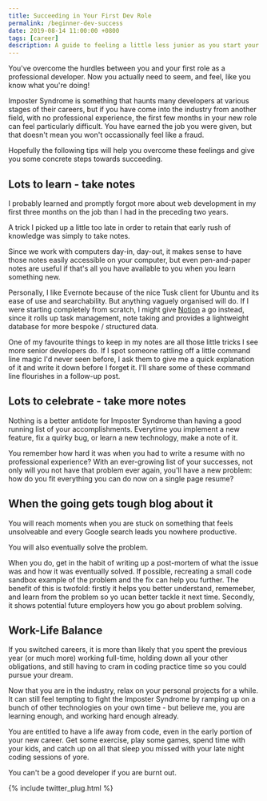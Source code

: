 ```yaml
---
title: Succeeding in Your First Dev Role
permalink: /beginner-dev-success
date: 2019-08-14 11:00:00 +0800
tags: [career]
description: A guide to feeling a little less junior as you start your software engineering career, from a high school English teacher turned Lead Software Engineer.
---
```


You've overcome the hurdles between you and your first role as a professional developer. Now you actually need to seem, and feel, like you know what you're doing!

Imposter Syndrome is something that haunts many developers at various stages of their careers, but if you have come into the industry from another field, with no professional experience, the first few months in your new role can feel particularly difficult. You have earned the job you were given, but that doesn't mean you won't occassionally feel like a fraud.

Hopefully the following tips will help you overcome these feelings and give you some concrete steps towards succeeding.

## Lots to learn - take notes

I probably learned and promptly forgot more about web development in my first three months on the job than I had in the preceding two years.

A trick I picked up a little too late in order to retain that early rush of knowledge was simply to take notes.

Since we work with computers day-in, day-out, it makes sense to have those notes easily accessible on your computer, but even pen-and-paper notes are useful if that's all you have available to you when you learn something new.

Personally, I like Evernote because of the nice Tusk client for Ubuntu and its ease of use and searchability. But anything vaguely organised will do. If I were starting completely from scratch, I might give [Notion](https://notion.so) a go instead, since it rolls up task management, note taking and provides a lightweight database for more bespoke / structured data.

One of my favourite things to keep in my notes are all those little tricks I see more senior developers do. If I spot someone rattling off a little command line magic I'd never seen before, I ask them to give me a quick explanation of it and write it down before I forget it. I'll share some of these command line flourishes in a follow-up post.

## Lots to celebrate - take more notes

Nothing is a better antidote for Imposter Syndrome than having a good running list of your accomplishments. Everytime you implement a new feature, fix a quirky bug, or learn a new technology, make a note of it.

You remember how hard it was when you had to write a resume with no professional experience? With an ever-growing list of your successes, not only will you not have that problem ever again, you'll have a new problem: how do you fit everything you can do now on a single page resume?

## When the going gets tough blog about it

You will reach moments when you are stuck on something that feels unsolveable and every Google search leads you nowhere productive.

You will also eventually solve the problem.

When you do, get in the habit of writing up a post-mortem of what the issue was and how it was eventually solved. If possible, recreating a small code sandbox example of the problem and the fix can help you further. The benefit of this is twofold: firstly it helps you better understand, rememeber, and learn from the problem so yo ucan better tackle it next time. Secondly, it shows potential future employers how you go about problem solving.

## Work-Life Balance

If you switched careers, it is more than likely that you spent the previous year (or much more) working full-time, holding down all your other obligations, and still having to cram in coding practice time so you could pursue your dream.

Now that you are in the industry, relax on your personal projects for a while. It can still feel tempting to fight the Imposter Syndrome by ramping up on a bunch of other technologies on your own time - but believe me, you are learning enough, and working hard enough already.

You are entitled to have a life away from code, even in the early portion of your new career. Get some exercise, play some games, spend time with your kids, and catch up on all that sleep you missed with your late night coding sessions of yore.

You can't be a good developer if you are burnt out.

{% include twitter_plug.html %}
